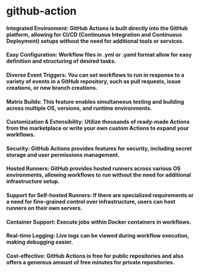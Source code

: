 # github-action

#### Integrated Environment: GitHub Actions is built directly into the GitHub platform, allowing for CI/CD (Continuous Integration and Continuous Deployment) setups without the need for additional tools or services.

#### Easy Configuration: Workflow files in .yml or .yaml format allow for easy definition and structuring of desired tasks.

#### Diverse Event Triggers: You can set workflows to run in response to a variety of events in a GitHub repository, such as pull requests, issue creations, or new branch creations.

#### Matrix Builds: This feature enables simultaneous testing and building across multiple OS, versions, and runtime environments.

#### Customization & Extensibility: Utilize thousands of ready-made Actions from the marketplace or write your own custom Actions to expand your workflows.

#### Security: GitHub Actions provides features for security, including secret storage and user permissions management.

#### Hosted Runners: GitHub provides hosted runners across various OS environments, allowing workflows to run without the need for additional infrastructure setup.

#### Support for Self-hosted Runners: If there are specialized requirements or a need for fine-grained control over infrastructure, users can host runners on their own servers.

#### Container Support: Execute jobs within Docker containers in workflows.

#### Real-time Logging: Live logs can be viewed during workflow execution, making debugging easier.

#### Cost-effective: GitHub Actions is free for public repositories and also offers a generous amount of free minutes for private repositories.
